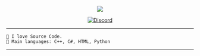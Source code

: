 <p align="center">
  <a href="https://github.com/DenverCoder1/readme-typing-svg"><img src="https://readme-typing-svg.herokuapp.com?lines=Source-Code+Seeker;Looking+for+Source+Code?;Feel+free+to+contact!&center=true&width=380&height=45"></a>
</p>
<p align="center">
    <a href="https://discord.com/users/743366901144748053">
      <img alt="Discord" src="https://img.shields.io/badge/Discord-energydl-7289DA?style=for-the-badge&logo=discord&logoColor=7289DA&logoWidth=10&labelColor=000'"></a>
    </a>
</p>

<hr>

```
📝 I love Source Code.
🌟 Main languages: C++, C#, HTML, Python
```

<hr>
